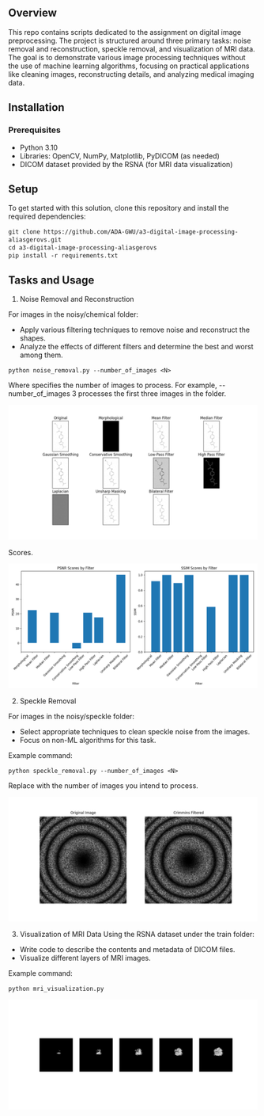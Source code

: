 ## Overview
This repo contains scripts dedicated to the assignment on digital image preprocessing. The project is structured around three primary tasks: noise removal and reconstruction, speckle removal, and visualization of MRI data. The goal is to demonstrate various image processing techniques without the use of machine learning algorithms, focusing on practical applications like cleaning images, reconstructing details, and analyzing medical imaging data.


## Installation
### Prerequisites

- Python 3.10
- Libraries: OpenCV, NumPy, Matplotlib, PyDICOM (as needed)
- DICOM dataset provided by the RSNA (for MRI data visualization)


## Setup
To get started with this solution, clone this repository and install the required dependencies:

```
git clone https://github.com/ADA-GWU/a3-digital-image-processing-aliasgerovs.git
cd a3-digital-image-processing-aliasgerovs
pip install -r requirements.txt
```

## Tasks and Usage

1. Noise Removal and Reconstruction

For images in the noisy/chemical folder:

- Apply various filtering techniques to remove noise and reconstruct the shapes.
- Analyze the effects of different filters and determine the best and worst among them.

```
python noise_removal.py --number_of_images <N>
```

Where <N> specifies the number of images to process. For example, --number_of_images 3 processes the first three images in the folder.

![alt text](outputs/Figure_1.png)

Scores.

![alt text](outputs/Figure_2.png)

2. Speckle Removal

For images in the noisy/speckle folder:

- Select appropriate techniques to clean speckle noise from the images.
- Focus on non-ML algorithms for this task.

Example command:

```
python speckle_removal.py --number_of_images <N>
```

Replace <N> with the number of images you intend to process.

![alt text](outputs/Figure_3.png)

3. Visualization of MRI Data
Using the RSNA dataset under the train folder:

- Write code to describe the contents and metadata of DICOM files.
- Visualize different layers of MRI images.

Example command:

```
python mri_visualization.py
```
![alt text](outputs/Figure_4.png)


